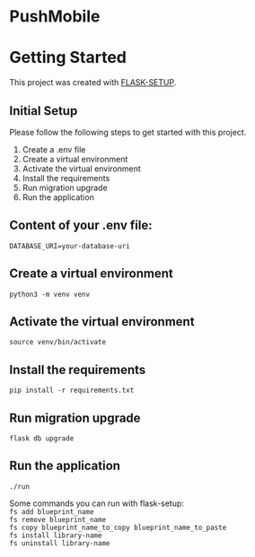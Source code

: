 # PushMobile

# Getting Started

This project was created with [FLASK-SETUP](https://github.com/mrteey/flask-setup).

## Initial Setup
Please follow the following steps to get started with this project.
1. Create a .env file
2. Create a virtual environment
3. Activate the virtual environment
4. Install the requirements
5. Run migration upgrade
6. Run the application

## Content of your .env file:
```DATABASE_URI=your-database-uri```

## Create a virtual environment
```python3 -m venv venv```

## Activate the virtual environment
```source venv/bin/activate```

## Install the requirements
```pip install -r requirements.txt```

## Run migration upgrade
```flask db upgrade```

## Run the application
```./run```

Some commands you can run with flask-setup:
<br />
```fs add blueprint_name```
<br />
```fs remove blueprint_name```
<br />
```fs copy blueprint_name_to_copy blueprint_name_to_paste```
<br />
```fs install library-name```
<br />
```fs uninstall library-name```
<br />
